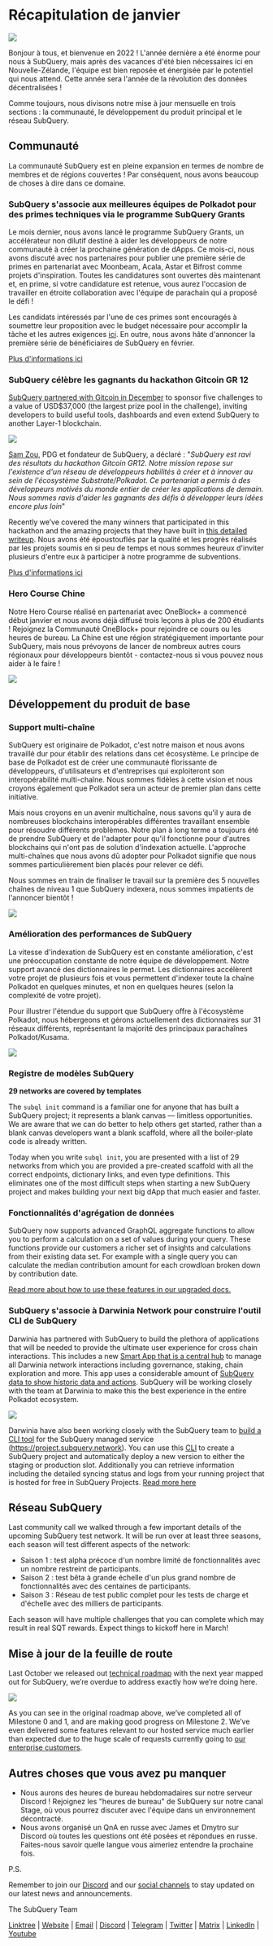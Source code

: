 # Récapitulation de janvier

![](https://miro.medium.com/max/1400/1*2IMAaY-YYyAdl7YfZqHTAg.png)

Bonjour à tous, et bienvenue en 2022 ! L'année dernière a été énorme pour nous à SubQuery, mais après des vacances d'été bien nécessaires ici en Nouvelle-Zélande, l'équipe est bien reposée et énergisée par le potentiel qui nous attend. Cette année sera l'année de la révolution des données décentralisées !

Comme toujours, nous divisons notre mise à jour mensuelle en trois sections : la communauté, le développement du produit principal et le réseau SubQuery.

## Communauté

La communauté SubQuery est en pleine expansion en termes de nombre de membres et de régions couvertes ! Par conséquent, nous avons beaucoup de choses à dire dans ce domaine.

### SubQuery s'associe aux meilleures équipes de Polkadot pour des primes techniques via le programme SubQuery Grants

Le mois dernier, nous avons lancé le programme SubQuery Grants, un accélérateur non dilutif destiné à aider les développeurs de notre communauté à créer la prochaine génération de dApps. Ce mois-ci, nous avons discuté avec nos partenaires pour publier une première série de primes en partenariat avec Moonbeam, Acala, Astar et Bifrost comme projets d'inspiration. Toutes les candidatures sont ouvertes dès maintenant et, en prime, si votre candidature est retenue, vous aurez l'occasion de travailler en étroite collaboration avec l'équipe de parachain qui a proposé le défi !

Les candidats intéressés par l'une de ces primes sont encouragés à soumettre leur proposition avec le budget nécessaire pour accomplir la tâche et les autres exigences [ici](https://docs.google.com/forms/d/e/1FAIpQLSfmMazkebKwNTWThBkVGaxf2Bg8s4aWZ0ZhwiMCtc9kv4sJHQ/viewform). En outre, nous avons hâte d'annoncer la première série de bénéficiaires de SubQuery en février.

[Plus d'informations ici](../blogs/20220127-grants-bounties.md)

### SubQuery célèbre les gagnants du hackathon Gitcoin GR 12

[SubQuery partnered with Gitcoin in December](../blogs/20211120-gitcoin12-hackathon.md) to sponsor five challenges to a value of USD$37,000 (the largest prize pool in the challenge), inviting developers to build useful tools, dashboards and even extend SubQuery to another Layer-1 blockchain.

![](https://miro.medium.com/max/1400/1*BUq3ah1ULNnvLjqxv_vzlQ.png)

[Sam Zou](https://twitter.com/zoujialiu), PDG et fondateur de SubQuery, a déclaré : "_SubQuery est ravi des résultats du hackathon Gitcoin GR12. Notre mission repose sur l'existence d'un réseau de développeurs habilités à créer et à innover au sein de l'écosystème Substrate/Polkadot. Ce partenariat a permis à des développeurs motivés du monde entier de créer les applications de demain. Nous sommes ravis d'aider les gagnants des défis à développer leurs idées encore plus loin_"

Recently we’ve covered the many winners that participated in this hackathon and the amazing projects that they have built in [this detailed writeup](../blogs/20220120-gr12-winners.md). Nous avons été époustouflés par la qualité et les progrès réalisés par les projets soumis en si peu de temps et nous sommes heureux d'inviter plusieurs d'entre eux à participer à notre programme de subventions.

[Plus d'informations ici](../blogs/20220120-gr12-winners.md)

### Hero Course Chine

Notre Hero Course réalisé en partenariat avec OneBlock+ a commencé début janvier et nous avons déjà diffusé trois leçons à plus de 200 étudiants ! Rejoignez la Communauté OneBlock+ pour rejoindre ce cours ou les heures de bureau. La Chine est une région stratégiquement importante pour SubQuery, mais nous prévoyons de lancer de nombreux autres cours régionaux pour développeurs bientôt - contactez-nous si vous pouvez nous aider à le faire !

![](https://miro.medium.com/max/1400/1*_8N000hX1WBM79ZbFyhvYQ.png)

## Développement du produit de base

### Support multi-chaîne

SubQuery est originaire de Polkadot, c'est notre maison et nous avons travaillé dur pour établir des relations dans cet écosystème. Le principe de base de Polkadot est de créer une communauté florissante de développeurs, d'utilisateurs et d'entreprises qui exploiteront son interopérabilité multi-chaîne. Nous sommes fidèles à cette vision et nous croyons également que Polkadot sera un acteur de premier plan dans cette initiative.

Mais nous croyons en un avenir multichaîne, nous savons qu'il y aura de nombreuses blockchains interopérables différentes travaillant ensemble pour résoudre différents problèmes. Notre plan à long terme a toujours été de prendre SubQuery et de l'adapter pour qu'il fonctionne pour d'autres blockchains qui n'ont pas de solution d'indexation actuelle. L'approche multi-chaînes que nous avons dû adopter pour Polkadot signifie que nous sommes particulièrement bien placés pour relever ce défi.

Nous sommes en train de finaliser le travail sur la première des 5 nouvelles chaînes de niveau 1 que SubQuery indexera, nous sommes impatients de l'annoncer bientôt !

![](https://miro.medium.com/max/1400/1*jD1n5MSjeatjiaF5hY-Wjg.png)

### Amélioration des performances de SubQuery

La vitesse d'indexation de SubQuery est en constante amélioration, c'est une préoccupation constante de notre équipe de développement. Notre support avancé des dictionnaires le permet. Les dictionnaires accélèrent votre projet de plusieurs fois et vous permettent d'indexer toute la chaîne Polkadot en quelques minutes, et non en quelques heures (selon la complexité de votre projet).

Pour illustrer l'étendue du support que SubQuery offre à l'écosystème Polkadot, nous hébergeons et gérons actuellement des dictionnaires sur 31 réseaux différents, représentant la majorité des principaux parachaînes Polkadot/Kusama.

![](https://miro.medium.com/max/1400/1*WeMY5WnWZ_jvllxidhycUA.png)

### Registre de modèles SubQuery

**29 networks are covered by templates**

The `subql init` command is a familiar one for anyone that has built a SubQuery project; it represents a blank canvas — limitless opportunities. We are aware that we can do better to help others get started, rather than a blank canvas developers want a blank scaffold, where all the boiler-plate code is already written.

Today when you write `subql init`, you are presented with a list of 29 networks from which you are provided a pre-created scaffold with all the correct endpoints, dictionary links, and even type definitions. This eliminates one of the most difficult steps when starting a new SubQuery project and makes building your next big dApp that much easier and faster.

### Fonctionnalités d'agrégation de données

SubQuery now supports advanced GraphQL aggregate functions to allow you to perform a calculation on a set of values during your query. These functions provide our customers a richer set of insights and calculations from their existing data set. For example with a single query you can calculate the median contribution amount for each crowdloan broken down by contribution date.

[Read more about how to use these features in our upgraded docs.](https://doc.subquery.network/query/aggregate/)

### SubQuery s'associe à Darwinia Network pour construire l'outil CLI de SubQuery

Darwinia has partnered with SubQuery to build the plethora of applications that will be needed to provide the ultimate user experience for cross chain interactions. This includes a new [Smart App that is a central hub](https://apps.darwinia.network/) to manage all Darwinia network interactions including governance, staking, chain exploration and more. This app uses a considerable amount of [SubQuery data to show historic data and actions](https://explorer.subquery.network/subquery/darwinia-network/smart-app-crab). SubQuery will be working closely with the team at Darwinia to make this the best experience in the entire Polkadot ecosystem.

![](https://miro.medium.com/max/1200/1*bL2Csj9qyamD7txAheCTIg.gif)

Darwinia have also been working closely with the SubQuery team to [build a CLI tool](https://github.com/fewensa/subquery-cli) for the SubQuery managed service (https://project.subquery.network). You can use this [CLI](https://github.com/fewensa/subquery-cli) to create a SubQuery project and automatically deploy a new version to either the staging or production slot. Additionally you can retrieve information including the detailed syncing status and logs from your running project that is hosted for free in SubQuery Projects. [Read more here](../customer_announcements/20220125-subquery-partners-with-darwinia-network-to-build-subquerys-cli-tool.md)

## Réseau SubQuery

Last community call we walked through a few important details of the upcoming SubQuery test network. It will be run over at least three seasons, each season will test different aspects of the network:

- Saison 1 : test alpha précoce d'un nombre limité de fonctionnalités avec un nombre restreint de participants.
- Saison 2 : test bêta à grande échelle d'un plus grand nombre de fonctionnalités avec des centaines de participants.
- Saison 3 : Réseau de test public complet pour les tests de charge et d'échelle avec des milliers de participants.

Each season will have multiple challenges that you can complete which may result in real SQT rewards. Expect things to kickoff here in March!

## Mise à jour de la feuille de route

Last October we released out [technical roadmap](https://blog.subquery.network/blogs/20211029-roadmap-october.html) with the next year mapped out for SubQuery, we’re overdue to address exactly how we’re doing here.

![](https://miro.medium.com/max/1400/1*2a3SGrW-OG5pbw67jsavvw.jpeg)

As you can see in the original roadmap above, we’ve completed all of Milestone 0 and 1, and are making good progress on Milestone 2. We’ve even delivered some features relevant to our hosted service much earlier than expected due to the huge scale of requests currently going to [our enterprise customers](https://blog.subquery.network/blogs/20211228-enterprise-hosted.html).

## Autres choses que vous avez pu manquer

- Nous aurons des heures de bureau hebdomadaires sur notre serveur Discord ! Rejoignez les "heures de bureau" de SubQuery sur notre canal Stage, où vous pourrez discuter avec l'équipe dans un environnement décontracté.
- Nous avons organisé un QnA en russe avec James et Dmytro sur Discord où toutes les questions ont été posées et répondues en russe. Faites-nous savoir quelle langue vous aimeriez entendre la prochaine fois.

P.S.

Remember to join our [Discord](https://discord.com/invite/subquery) and our [social channels](https://linktr.ee/subquerynetwork) to stay updated on our latest news and announcements.

The SubQuery Team

[Linktree](https://linktr.ee/subquerynetwork) | [Website](https://subquery.network/) | [Email](hello@subquery.network) | [Discord](https://discord.com/invite/78zg8aBSMG) | [Telegram](https://t.me/subquerynetwork) | [Twitter](https://twitter.com/subquerynetwork) | [Matrix](https://matrix.to/#/#subquery:matrix.org) | [LinkedIn](https://www.linkedin.com/company/subquery) | [Youtube](https://www.youtube.com/channel/UCi1a6NUUjegcLHDFLr7CqLw)
